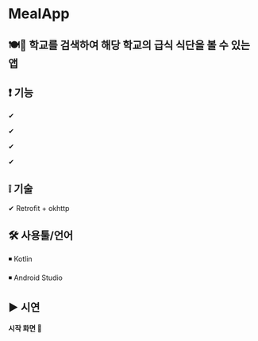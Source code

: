 # MealApp
 

<h2>🍽🏫 학교를 검색하여 해당 학교의 급식 식단을 볼 수 있는 앱</h2>
  
  <h2>❗ 기능</h2>
   
  ✔ 
  
  ✔ 
  
  ✔ 
  
  ✔ 
   
  <h2>❕ 기술</h2>
  
  ✔ Retrofit + okhttp
  

  <h2>🛠 사용툴/언어</h2>

  ◾ Kotlin

  ◾ Android Studio
 
  
  <h2>▶ 시연</h2>
 
 <b>시작 화면 🔻</b>
